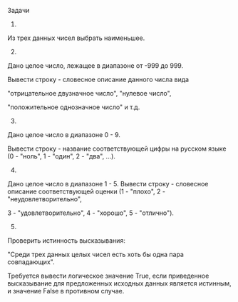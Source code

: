 ﻿Задачи

1. 
Из трех данных чисел выбрать наименьшее.


2.
Дано целое число, лежащее в диапазоне от -999 до 999. 

Вывести строку - словесное описание данного числа вида 

"отрицательное двузначное число", 
"нулевое число", 

"положительное однозначное число" и т.д.



3. 
Дано целое число в диапазоне 
0 - 9. 

Вывести строку - название соответствующей цифры 
на русском языке 
(0 - "ноль", 1 - "один", 2 - "два", ...).



4.
Дано целое число в диапазоне 1 - 5. 
Вывести 
строку - словесное описание соответствующей 
оценки 
(1 - "плохо", 
2 - "неудовлетворительно", 

3 - "удовлетворительно", 
4 - "хорошо", 
5 - "отлично").



5.
Проверить истинность высказывания: 

"Среди трех данных целых чисел есть хоть 
бы одна пара совпадающих".

Требуется вывести логическое значение True, 
если 
приведенное высказывание для предложенных исходных 
данных 
является истинным, и значение False в противном случае.
